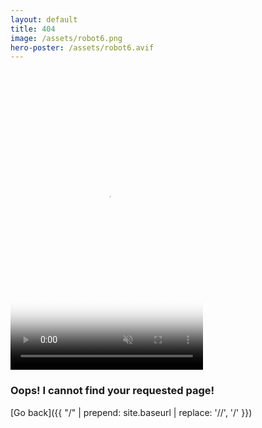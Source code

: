```yaml
---
layout: default
title: 404
image: /assets/robot6.png
hero-poster: /assets/robot6.avif
---
```

<br>
<video autoplay muted loop playsinline width="308" height="462" poster="{{ page.hero-poster }}">
  <source src="/assets/robot6.mp4" type="video/mp4">
</video>
<br>
<h3 class="no-decoration">Oops! I cannot find your requested page!</h3>
[Go back]({{ "/" | prepend: site.baseurl | replace: '//', '/' }})
